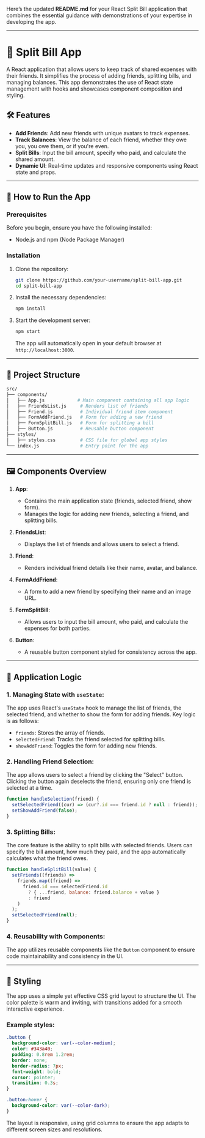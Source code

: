 Here’s the updated **README.md** for your React Split Bill application that combines the essential guidance with demonstrations of your expertise in developing the app.

---

# 💸 Split Bill App

A React application that allows users to keep track of shared expenses with their friends. It simplifies the process of adding friends, splitting bills, and managing balances. This app demonstrates the use of React state management with hooks and showcases component composition and styling.

## 🛠 Features
- **Add Friends**: Add new friends with unique avatars to track expenses.
- **Track Balances**: View the balance of each friend, whether they owe you, you owe them, or if you're even.
- **Split Bills**: Input the bill amount, specify who paid, and calculate the shared amount.
- **Dynamic UI**: Real-time updates and responsive components using React state and props.

---

## 🚀 How to Run the App

### Prerequisites
Before you begin, ensure you have the following installed:
- Node.js and npm (Node Package Manager)

### Installation

1. Clone the repository:
   ```bash
   git clone https://github.com/your-username/split-bill-app.git
   cd split-bill-app
   ```

2. Install the necessary dependencies:
   ```bash
   npm install
   ```

3. Start the development server:
   ```bash
   npm start
   ```

   The app will automatically open in your default browser at `http://localhost:3000`.

---

## 📂 Project Structure

```bash
src/
├── components/
│   ├── App.js            # Main component containing all app logic
│   ├── FriendsList.js     # Renders list of friends
│   ├── Friend.js          # Individual friend item component
│   ├── FormAddFriend.js   # Form for adding a new friend
│   ├── FormSplitBill.js   # Form for splitting a bill
│   ├── Button.js          # Reusable button component
├── styles/
│   ├── styles.css         # CSS file for global app styles
└── index.js               # Entry point for the app
```

---

## 🖼️ Components Overview

1. **App**:
   - Contains the main application state (friends, selected friend, show form).
   - Manages the logic for adding new friends, selecting a friend, and splitting bills.
   
2. **FriendsList**:
   - Displays the list of friends and allows users to select a friend.
   
3. **Friend**:
   - Renders individual friend details like their name, avatar, and balance.
   
4. **FormAddFriend**:
   - A form to add a new friend by specifying their name and an image URL.

5. **FormSplitBill**:
   - Allows users to input the bill amount, who paid, and calculate the expenses for both parties.
   
6. **Button**:
   - A reusable button component styled for consistency across the app.

---

## 🧠 Application Logic

### 1. **Managing State with `useState`**:
The app uses React's `useState` hook to manage the list of friends, the selected friend, and whether to show the form for adding friends. Key logic is as follows:

- `friends`: Stores the array of friends.
- `selectedFriend`: Tracks the friend selected for splitting bills.
- `showAddFriend`: Toggles the form for adding new friends.

### 2. **Handling Friend Selection**:
The app allows users to select a friend by clicking the "Select" button. Clicking the button again deselects the friend, ensuring only one friend is selected at a time.

```js
function handleSelection(friend) {
  setSelectedFriend((cur) => (cur?.id === friend.id ? null : friend));
  setShowAddFriend(false);
}
```

### 3. **Splitting Bills**:
The core feature is the ability to split bills with selected friends. Users can specify the bill amount, how much they paid, and the app automatically calculates what the friend owes.

```js
function handleSplitBill(value) {
  setFriends((friends) =>
    friends.map((friend) =>
      friend.id === selectedFriend.id
        ? { ...friend, balance: friend.balance + value }
        : friend
    )
  );
  setSelectedFriend(null);
}
```

### 4. **Reusability with Components**:
The app utilizes reusable components like the `Button` component to ensure code maintainability and consistency in the UI.

---

## 🎨 Styling

The app uses a simple yet effective CSS grid layout to structure the UI. The color palette is warm and inviting, with transitions added for a smooth interactive experience.

### Example styles:
```css
.button {
  background-color: var(--color-medium);
  color: #343a40;
  padding: 0.8rem 1.2rem;
  border: none;
  border-radius: 7px;
  font-weight: bold;
  cursor: pointer;
  transition: 0.3s;
}

.button:hover {
  background-color: var(--color-dark);
}
```

The layout is responsive, using grid columns to ensure the app adapts to different screen sizes and resolutions.

